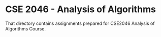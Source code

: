 # CSE 2046 - Analysis of Algorithms
That directory contains assignments prepared for CSE2046 Analysis of Algorithms Course.
